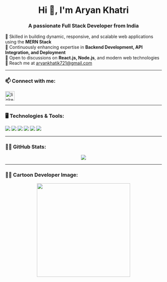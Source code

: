 <h1 align="center">Hi 👋, I'm Aryan Khatri</h1>
<h3 align="center">A passionate Full Stack Developer from India</h3>

<p align="left">
🔹 Skilled in building dynamic, responsive, and scalable web applications using the <b>MERN Stack</b><br>
🚀 Continuously enhancing expertise in <b>Backend Development, API Integration, and Deployment</b><br>
💬 Open to discussions on <b>React.js, Node.js</b>, and modern web technologies<br>
📧 Reach me at <a href="aryankhatik721@gmail.com">aryankhatik721@gmail.com</a><br>
</p>

---

### 📫 Connect with me:
<p align="left">
  <a href="[https://www.linkedin.com/in/your-linkedin](https://www.linkedin.com/in/aryan-khatri-8587b3251/)" target="blank">
    <img align="center" src="https://cdn.jsdelivr.net/gh/devicons/devicon/icons/linkedin/linkedin-original.svg" alt="linkedin" height="30" width="30" />
  </a>
</p>

---

### 🖥️ Technologies & Tools:
<p align="left">
  <img src="https://img.shields.io/badge/HTML5-E34F26?logo=html5&logoColor=white" />
  <img src="https://img.shields.io/badge/CSS3-1572B6?logo=css3&logoColor=white" />
  <img src="https://img.shields.io/badge/JavaScript-F7DF1E?logo=javascript&logoColor=black" />
  <img src="https://img.shields.io/badge/Node.js-43853D?logo=node.js&logoColor=white" />
  <img src="https://img.shields.io/badge/React-20232A?logo=react&logoColor=61DAFB" />
  <img src="https://img.shields.io/badge/MongoDB-4EA94B?logo=mongodb&logoColor=white" />
</p>

---

### 👨‍💻 GitHub Stats:
<p align="center">
  <img src="https://github-readme-stats.vercel.app/api?username=your-github-username&show_icons=true&theme=radical" />
</p>

---

### 👨‍🎨 Cartoon Developer Image:
<p align="center">
  <img src="https://cdn.jsdelivr.net/gh/Sachin7225/Sachin7225@main/dev.gif" width="300" />
</p>

